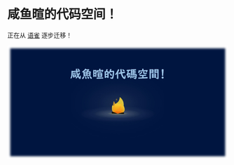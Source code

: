 # 咸鱼暄的代码空间！

正在从 [语雀](https://www.yuque.com/xianyuxuan/coding) 逐步迁移！

<img src="index.assets/image.png" alt="image" style="zoom: 67%;" />
